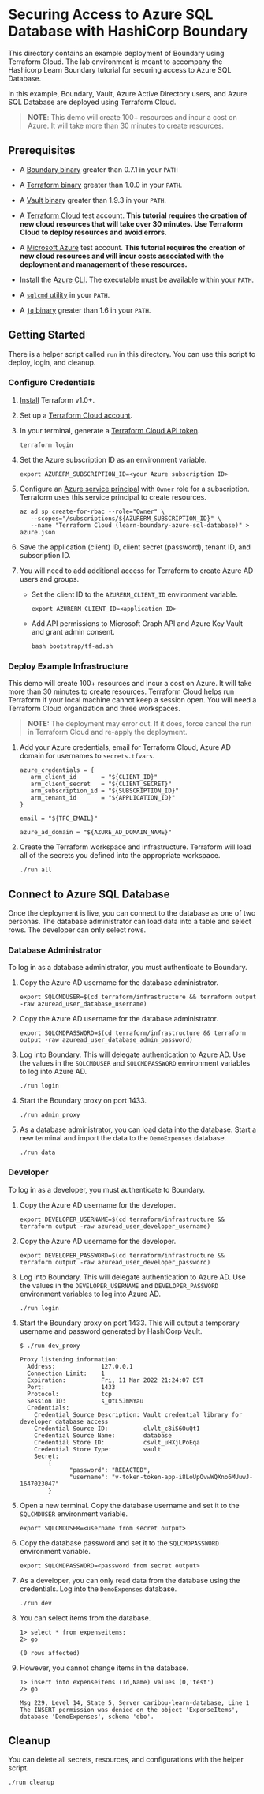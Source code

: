 # Securing Access to Azure SQL Database with HashiCorp Boundary

This directory contains an example deployment of Boundary
using Terraform Cloud. The lab environment is
meant to accompany the Hashicorp Learn Boundary tutorial for
securing access to Azure SQL Database.

In this example, Boundary, Vault, Azure Active Directory users, and
Azure SQL Database are deployed using Terraform Cloud.

> __NOTE__: This demo will create 100+ resources and incur a cost on Azure. It will take more than 30 minutes to create resources.

## Prerequisites

- A [Boundary binary](https://www.boundaryproject.io/downloads) greater than
  0.7.1 in your `PATH`

- A [Terraform binary](/tutorials/terraform/install-cli) greater than 1.0.0 in
  your `PATH`.

- A [Vault binary](/tutorials/vault/getting-started/install) greater than 1.9.3
  in your `PATH`.

- A [Terraform Cloud](tutorials/terraform/cloud-sign-up#create-an-account) test
  account. **This tutorial requires the creation of new cloud resources that
  will take over 30 minutes. Use Terraform Cloud to deploy resources and avoid
  errors.**

- A [Microsoft Azure](https://portal.azure.com/) test account. **This tutorial
  requires the creation of new cloud resources and will incur costs associated
  with the deployment and management of these resources.**

- Install the [Azure
  CLI](https://docs.microsoft.com/en-us/cli/azure/install-azure-cli). The
  executable must be available within your `PATH`.

- A [`sqlcmd`
  utility](https://docs.microsoft.com/en-us/sql/tools/sqlcmd-utility) in your
  `PATH`.

- A [`jq` binary](https://stedolan.github.io/jq/download/) greater than 1.6 in
  your `PATH`.

## Getting Started

There is a helper script called `run` in this directory. You can use this script to deploy, login, and cleanup.

### Configure Credentials

1. [Install](https://learn.hashicorp.com/tutorials/terraform/install-cli) Terraform v1.0+.

1. Set up a [Terraform Cloud account](https://learn.hashicorp.com/tutorials/terraform/cloud-sign-up#create-an-account).

1. In your terminal, generate a [Terraform Cloud API token](https://www.terraform.io/cli/commands/login).
   ```shell
   terraform login
   ```

1. Set the Azure subscription ID as an environment variable.
   ```shell
   export AZURERM_SUBSCRIPTION_ID=<your Azure subscription ID>
   ```

1. Configure an
  [Azure service principal](https://registry.terraform.io/providers/hashicorp/azurerm/latest/docs/guides/service_principal_client_secret#creating-a-service-principal)
  with `Owner` role for a subscription. Terraform uses this service principal to create resources.
   ```shell
   az ad sp create-for-rbac --role="Owner" \
      --scopes="/subscriptions/${AZURERM_SUBSCRIPTION_ID}" \
      --name "Terraform Cloud (learn-boundary-azure-sql-database)" > azure.json
   ```

1. Save the application (client) ID, client secret (password), tenant ID, and subscription ID.

1. You will need to add additional access for Terraform to create Azure AD users and groups.

   - Set the client ID to the `AZURERM_CLIENT_ID` environment variable.
     ```shell
     export AZURERM_CLIENT_ID=<application ID>
     ```

   - Add API permissions to Microsoft Graph API and Azure Key Vault and grant admin consent.
     ```shell
     bash bootstrap/tf-ad.sh
     ```

### Deploy Example Infrastructure

This demo will create 100+ resources and incur a cost on Azure.
It will take more than 30 minutes to create resources. Terraform Cloud
helps run Terraform if your local machine cannot keep a session open.
You will need a Terraform Cloud organization and three workspaces.

> __NOTE:__ The deployment may error out. If it does, force cancel the run in Terraform Cloud and re-apply the deployment.

1. Add your Azure credentials, email for Terraform Cloud, Azure AD domain for usernames
   to `secrets.tfvars`.
   ```hcl
   azure_credentials = {
      arm_client_id       = "${CLIENT_ID}"
      arm_client_secret   = "${CLIENT_SECRET}"
      arm_subscription_id = "${SUBSCRIPTION_ID}"
      arm_tenant_id       = "${APPLICATION_ID}"
   }

   email = "${TFC_EMAIL}"

   azure_ad_domain = "${AZURE_AD_DOMAIN_NAME}"
   ```

1. Create the Terraform workspace and infrastructure.
   Terraform will load all of the secrets you
   defined into the appropriate workspace.
   ```shell
   ./run all
   ```

## Connect to Azure SQL Database

Once the deployment is live, you can connect to the database as one of two personas.
The database administrator can load data into a table and select rows. The developer
can only select rows.

### Database Administrator

To log in as a database administrator, you must authenticate to Boundary.

1. Copy the Azure AD username for the database administrator.
   ```shell
   export SQLCMDUSER=$(cd terraform/infrastructure && terraform output -raw azuread_user_database_username)
   ```

1. Copy the Azure AD username for the database administrator.
   ```shell
   export SQLCMDPASSWORD=$(cd terraform/infrastructure && terraform output -raw azuread_user_database_admin_password)
   ```

1. Log into Boundary. This will delegate authentication to Azure AD.
   Use the values in the `SQLCMDUSER` and `SQLCMDPASSWORD` environment variables
   to log into Azure AD.
   ```shell
   ./run login
   ```

1. Start the Boundary proxy on port 1433.
   ```shell
   ./run admin_proxy
   ```

1. As a database administrator, you can load data into the database.
   Start a new terminal and import the data to the `DemoExpenses` database.
   ```shell
   ./run data
   ```

### Developer

To log in as a developer, you must authenticate to Boundary.

1. Copy the Azure AD username for the developer.
   ```shell
   export DEVELOPER_USERNAME=$(cd terraform/infrastructure && terraform output -raw azuread_user_developer_username)
   ```

1. Copy the Azure AD username for the developer.
   ```shell
   export DEVELOPER_PASSWORD=$(cd terraform/infrastructure && terraform output -raw azuread_user_developer_password)
   ```

1. Log into Boundary. This will delegate authentication to Azure AD.
   Use the values in the `DEVELOPER_USERNAME` and `DEVELOPER_PASSWORD` environment variables
   to log into Azure AD.
   ```shell
   ./run login
   ```

1. Start the Boundary proxy on port 1433. This will output a temporary username and password generated
   by HashiCorp Vault.
   ```shell
   $ ./run dev_proxy

   Proxy listening information:
     Address:             127.0.0.1
     Connection Limit:    1
     Expiration:          Fri, 11 Mar 2022 21:24:07 EST
     Port:                1433
     Protocol:            tcp
     Session ID:          s_OtL5JmMYau
     Credentials:
       Credential Source Description: Vault credential library for developer database access
       Credential Source ID:          clvlt_c8iS6OuQt1
       Credential Source Name:        database
       Credential Store ID:           csvlt_uHXjLPoEqa
       Credential Store Type:         vault
       Secret:
           {
                 "password": "REDACTED",
                 "username": "v-token-token-app-i8LoUpOvwWQXno6MUuwJ-1647023047"
           }
   ```

1. Open a new terminal. Copy the database username and set it to the `SQLCMDUSER` environment variable.
   ```shell
   export SQLCMDUSER=<username from secret output>
   ```

1. Copy the database password and set it to the `SQLCMDPASSWORD` environment variable.
   ```shell
   export SQLCMDPASSWORD=<password from secret output>
   ```

1. As a developer, you can only read data from the database using the credentials.
   Log into the `DemoExpenses` database.
   ```shell
   ./run dev
   ```

1. You can select items from the database.
   ```shell
   1> select * from expenseitems;
   2> go

   (0 rows affected)
   ```

1. However, you cannot change items in the database.
   ```shell
   1> insert into expenseitems (Id,Name) values (0,'test')
   2> go

   Msg 229, Level 14, State 5, Server caribou-learn-database, Line 1
   The INSERT permission was denied on the object 'ExpenseItems', database 'DemoExpenses', schema 'dbo'.
   ```

## Cleanup

You can delete all secrets, resources, and configurations with the helper script.

```shell
./run cleanup
```